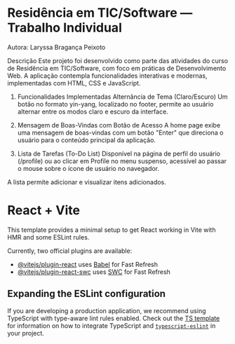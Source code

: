# Residência em TIC/Software — Trabalho Individual
Autora: Laryssa Bragança Peixoto

Descrição
Este projeto foi desenvolvido como parte das atividades do curso de Residência em TIC/Software, com foco em práticas de Desenvolvimento Web. A aplicação contempla funcionalidades interativas e modernas, implementadas com HTML, CSS e JavaScript.

1. Funcionalidades Implementadas
Alternância de Tema (Claro/Escuro)
Um botão no formato yin-yang, localizado no footer, permite ao usuário alternar entre os modos claro e escuro da interface.

2. Mensagem de Boas-Vindas com Botão de Acesso
A home page exibe uma mensagem de boas-vindas com um botão "Enter" que direciona o usuário para o conteúdo principal da aplicação.

3. Lista de Tarefas (To-Do List)
Disponível na página de perfil do usuário (/profile) ou ao clicar em Profile no menu suspenso, acessível ao passar o mouse sobre o ícone de usuário no navegador.

A lista permite adicionar e visualizar itens adicionados.

# React + Vite

This template provides a minimal setup to get React working in Vite with HMR and some ESLint rules.

Currently, two official plugins are available:

- [@vitejs/plugin-react](https://github.com/vitejs/vite-plugin-react/blob/main/packages/plugin-react) uses [Babel](https://babeljs.io/) for Fast Refresh
- [@vitejs/plugin-react-swc](https://github.com/vitejs/vite-plugin-react/blob/main/packages/plugin-react-swc) uses [SWC](https://swc.rs/) for Fast Refresh

## Expanding the ESLint configuration

If you are developing a production application, we recommend using TypeScript with type-aware lint rules enabled. Check out the [TS template](https://github.com/vitejs/vite/tree/main/packages/create-vite/template-react-ts) for information on how to integrate TypeScript and [`typescript-eslint`](https://typescript-eslint.io) in your project.
